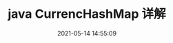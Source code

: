 ---
title: java CurrencHashMap 详解
date: 2021-05-14 14:55:09
categories:
  - java
  - container
tags:
  - java
  - Map
---